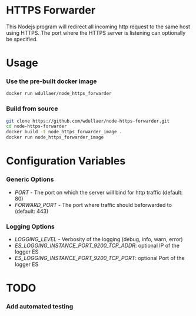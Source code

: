 HTTPS Forwarder
===============
This Nodejs program will redirect all incoming http request to the same host
using HTTPS. The port where the HTTPS server is listening can optionally be
specified.

Usage
=====
### Use the pre-built docker image
```bash
docker run wdullaer/node_https_forwarder
```

### Build from source
```bash
git clone https://github.com/wdullaer/node-https-forwarder.git
cd node-https-forwarder
docker build -t node_https_forwarder_image .
docker run node_https_forwarder_image
```


Configuration Variables
=======================
### Generic Options
- *PORT* - The port on which the server will bind for http traffic (default: 80)
- *FORWARD_PORT* - The port where traffic should beforwarded to (default: 443)

### Logging Options
- *LOGGING_LEVEL* - Verbosity of the logging (debug, info, warn, error)
- *ES_LOGGING_INSTANCE_PORT_9200_TCP_ADDR*: optional IP of the logger ES
- *ES_LOGGING_INSTANCE_PORT_9200_TCP_PORT*: optional Port of the logger ES


TODO
====
### Add automated testing
